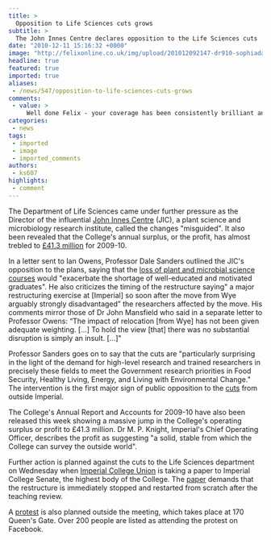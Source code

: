 ```yaml
---
title: >
  Opposition to Life Sciences cuts grows
subtitle: >
  The John Innes Centre declares opposition to the Life Sciences cuts
date: "2010-12-11 15:16:32 +0000"
image: "http://felixonline.co.uk/img/upload/201012092147-dr910-sophiada.jpg"
headline: true
featured: true
imported: true
aliases:
 - /news/547/opposition-to-life-sciences-cuts-grows
comments:
 - value: >
     Well done Felix - your coverage has been consistently brilliant and fair! I am also very impressed by the activities of the Imperial College Union, an emerging force clearly to be reckoned with.,,I've made a Freedom of Information request for some of the missing information: <br> <br>http://www.whatdotheyknow.com/request/imperial_college_department_of_l <br> <br>I think one of the many underlying problems here might be a mismatch occurring over time between the department's research and teaching so ICU's call for the proposals to be put on-hold pending a teaching review appears sensible to me. <br> <br>I've written an article on my views: <br> <br>http://www.rtaylor.co.uk/imperial-life-sciences-restructuring.html <br> <br> ,I don't know if it happens already, but the department may save itself if there is an arrangement between the faculty and the school,such that if research done at the school results in a commercially successful product-a drug,a therapy, etc.-the school gets a "cut" of the profit. That would be up to the professors to
categories:
 - news
tags:
 - imported
 - image
 - imported_comments
authors:
 - ks607
highlights:
 - comment
---
```


The Department of Life Sciences came under further pressure as the Director of the influential [John Innes Centre](http://www.jic.ac.uk/corporate/index.htm) (JIC), a plant science and microbiology research institute, called the changes "misguided". It also been revealed that the College's annual surplus, or the profit, has almost trebled to [£41.3 million](http://www.imperial.ac.uk/workspace/finance/Public/annual_report/annual_report_09_10.pdf) for 2009-10.

In a letter sent to Ian Owens, Professor Dale Sanders outlined the JIC's opposition to the plans, saying that the [loss of plant and microbial science courses](http://www.felixonline.co.uk/?article=530) would "exacerbate the shortage of well-educated and motivated graduates". He also criticizes the timing of the restructure saying" a major restructuring exercise at [Imperial] so soon after the move from Wye arguably strongly disadvantaged” the researchers affected by the move. His comments mirror those of Dr John Mansfield who said in a separate letter to Professor Owens: “The impact of relocation [from Wye] has not been given adequate weighting. [...] To hold the view [that] there was no substantial disruption is simply an insult. [...]"

Professor Sanders goes on to say that the cuts are "particularly surprising in the light of the demand for high-level research and trained researchers in precisely these fields to meet the Government research priorities in Food Security, Healthy Living, Energy, and Living with Environmental Change." The intervention is the first major sign of public opposition to the [cuts](http://felixonline.co.uk/?article=530) from outside Imperial.

The College's Annual Report and Accounts for 2009-10 have also been released this week showing a massive jump in the College's operating surplus or profit to £41.3 million. Dr M. P. Knight, Imperial's Chief Operating Officer, describes the profit as suggesting "a solid, stable from which the College can survey the outside world".

Further action is planned against the cuts to the Life Sciences department on Wednesday when [Imperial College Union](http://union.ic.ac.uk) is taking a paper to Imperial College Senate, the highest body of the College. The [paper](http://www.imperialcollegeunion.org/data/files/senate-paper-to-council-3514.pdf) demands that the restructure is immediately stopped and restarted from scratch after the teaching review.

A [protest](http://www.facebook.com/event.php?eid=129173027141835) is also planned outside the meeting, which takes place at 170 Queen's Gate. Over 200 people are listed as attending the protest on Facebook.
